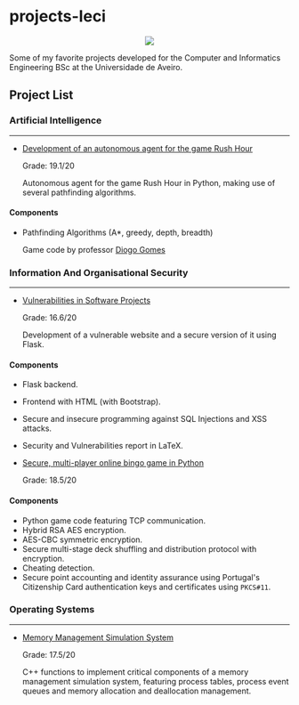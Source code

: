 # projects-leci

<p align="center">
     <img src=https://i.imgur.com/Qfy0aLj.png)>
</p>

Some of my favorite projects developed for the Computer and Informatics Engineering BSc at the Universidade de Aveiro.

## Project List

### Artificial Intelligence

<hr>

- [Development of an autonomous agent for the game Rush Hour](https://github.com/marco-almeida/projects-leci/tree/main/Rush%20Hour)

     Grade: 19.1/20

     Autonomous agent for the game Rush Hour in Python, making use of several pathfinding algorithms.

#### Components

- Pathfinding Algorithms (A*, greedy, depth, breadth)

     Game code by professor [Diogo Gomes](https://github.com/dgomes)

### Information And Organisational Security

<hr>

- [Vulnerabilities in Software Projects](https://github.com/marco-almeida/projects-leci/tree/main/Vulnerabilities%20in%20Software%20Projects)

     Grade: 16.6/20

     Development of a vulnerable website and a secure version of it using Flask.

#### Components

- Flask backend.
- Frontend with HTML (with Bootstrap).
- Secure and insecure programming against SQL Injections and XSS attacks.
- Security and Vulnerabilities report in LaTeX.

- [Secure, multi-player online bingo game in Python](https://github.com/marco-almeida/projects-leci/tree/main/Bingo)

     Grade: 18.5/20

#### Components

- Python game code featuring TCP communication.
- Hybrid RSA AES encryption.
- AES-CBC symmetric encryption.
- Secure multi-stage deck shuffling and distribution protocol with encryption.
- Cheating detection.
- Secure point accounting and identity assurance using Portugal's Citizenship Card authentication keys and certificates using `PKCS#11`.

### Operating Systems

<hr>

- [Memory Management Simulation System](https://github.com/marco-almeida/projects-leci/tree/main/somm22)

     Grade: 17.5/20

     C++ functions to implement critical components of a memory management simulation system, featuring process tables, process event queues and memory allocation and deallocation management.
